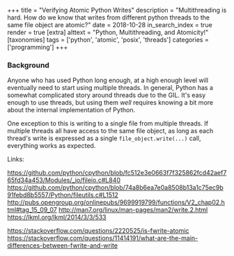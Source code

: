 +++
title = "Verifying Atomic Python Writes"
description = "Multithreading is hard. How do we know that writes from different python threads to the same file object are atomic?"
date = 2018-10-28
in_search_index = true
render = true
[extra]
alttext = "Python, Multithreading, and Atomicity!"
[taxonomies]
tags = ['python', 'atomic', 'posix', 'threads']
categories = ['programming']
+++

### Background

Anyone who has used Python long enough, at a high enough level will eventually need to start using multiple threads. In general, Python has a somewhat complicated story around threads due to the GIL. It's easy enough to use threads, but using them *well* requires knowing a bit more about the internal implementation of Python. 

One exception to this is writing to a single file from multiple threads. If multiple threads all have access to the same file object, as long as each thread's write is expressed as a single `file_object.write(...)` call, everything works as expected.


Links:

https://github.com/python/cpython/blob/fc512e3e0663f7f325862fcd42aef765fd34a453/Modules/_io/fileio.c#L840
https://github.com/python/cpython/blob/74a8b6ea7e0a8508b13a1c75ec9b91febd8b5557/Python/fileutils.c#L1512
http://pubs.opengroup.org/onlinepubs/9699919799/functions/V2_chap02.html#tag_15_09_07
http://man7.org/linux/man-pages/man2/write.2.html
https://lkml.org/lkml/2014/3/3/533

https://stackoverflow.com/questions/2220525/is-fwrite-atomic
https://stackoverflow.com/questions/11414191/what-are-the-main-differences-between-fwrite-and-write
